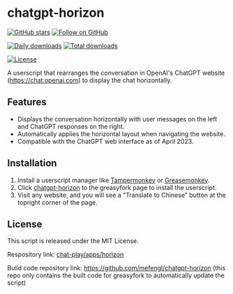# chatgpt-horizon

[![GitHub stars](https://img.shields.io/github/stars/mefengl/chat-play?style=social)](https://github.com/mefengl/chat-play)
[![Follow on GitHub](https://img.shields.io/github/followers/mefengl?label=Follow%20%40mefengl&style=social)](https://github.com/mefengl)

[![Daily downloads](https://img.shields.io/greasyfork/dd/464285)](https://greasyfork.org/zh-CN/scripts/464285-chatgpt-horizon/stats)
[![Total downloads](https://img.shields.io/greasyfork/dt/464285)](https://greasyfork.org/zh-CN/scripts/464285-chatgpt-horizon/stats)

[![License](https://img.shields.io/greasyfork/l/464285?color=&label=License)](https://opensource.org/licenses/MIT)

A userscript that rearranges the conversation in OpenAI's ChatGPT website (https://chat.openai.com) to display the chat horizontally.

## Features

- Displays the conversation horizontally with user messages on the left and ChatGPT responses on the right.
- Automatically applies the horizontal layout when navigating the website.
- Compatible with the ChatGPT web interface as of April 2023.

## Installation

1. Install a userscript manager like [Tampermonkey](https://www.tampermonkey.net/) or [Greasemonkey](https://www.greasespot.net/).
2. Click [chatgpt-horizon](https://greasyfork.org/scripts/464285) to the greasyfork page to install the userscript.
3. Visit any website, and you will see a "Translate to Chinese" button at the topright corner of the page.

## License

This script is released under the MIT License.

Respository link: [chat-play/apps/horizon](https://github.com/mefengl/chat-play)

Build code repository link: https://github.com/mefengl/chatgpt-horizon (this repo only contains the built code for greasyfork to automatically update the script)
